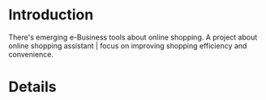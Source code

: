 # Introduction #

There's emerging e-Business tools about online shopping. A project about online shopping assistant | focus on improving shopping efficiency and convenience.


# Details #